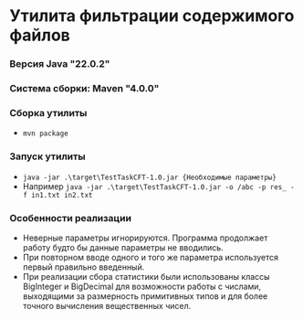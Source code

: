 # Утилита фильтрации содержимого файлов
### Версия Java "22.0.2"
### Система сборки: Maven "4.0.0"
### Сборка утилиты
* `mvn package`
### Запуск утилиты
* `java -jar .\target\TestTaskCFT-1.0.jar {Необходимые параметры}`
* Например `java -jar .\target\TestTaskCFT-1.0.jar -o /abc -p res_ -f in1.txt in2.txt`
### Особенности реализации
* Неверные параметры игнорируются. Программа продолжает работу будто бы данные параметры не вводились.
* При повторном вводе одного и того же параметра используется первый правильно введенный.
* При реализации сбора статистики были использованы классы BigInteger и BigDecimal для возможности работы с числами, выходящими за размерность примитивных типов и для более точного вычисления вещественных чисел.
